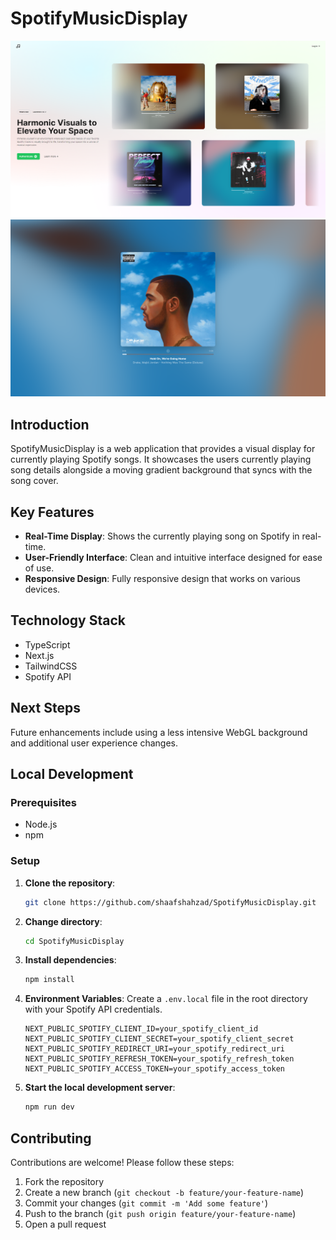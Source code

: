 # SpotifyMusicDisplay

<div align="center">
    <img src="https://github.com/shaafshahzad/SpotifyMusicDisplay/blob/main/public/landing.png?raw=true" alt="DeepEnd example timeline" width="1000"/>
    <img src="https://github.com/shaafshahzad/SpotifyMusicDisplay/blob/main/public/preview.png?raw=true" alt="DeepEnd example timeline" width="1000"/>
</div>

## Introduction

SpotifyMusicDisplay is a web application that provides a visual display for currently playing Spotify songs. It showcases the users currently playing song details alongside a moving gradient background that syncs with the song cover.

## Key Features

- **Real-Time Display**: Shows the currently playing song on Spotify in real-time.
- **User-Friendly Interface**: Clean and intuitive interface designed for ease of use.
- **Responsive Design**: Fully responsive design that works on various devices.

## Technology Stack

- TypeScript
- Next.js
- TailwindCSS
- Spotify API

## Next Steps

Future enhancements include using a less intensive WebGL background and additional user experience changes.

## Local Development

### Prerequisites

- Node.js
- npm

### Setup

1. **Clone the repository**:
   ```bash
   git clone https://github.com/shaafshahzad/SpotifyMusicDisplay.git
   ```
2. **Change directory**:
   ```bash
   cd SpotifyMusicDisplay
   ```
3. **Install dependencies**:
   ```bash
   npm install
   ```
4. **Environment Variables**:
   Create a `.env.local` file in the root directory with your Spotify API credentials.
   ```dotenv
   NEXT_PUBLIC_SPOTIFY_CLIENT_ID=your_spotify_client_id
   NEXT_PUBLIC_SPOTIFY_CLIENT_SECRET=your_spotify_client_secret
   NEXT_PUBLIC_SPOTIFY_REDIRECT_URI=your_spotify_redirect_uri
   NEXT_PUBLIC_SPOTIFY_REFRESH_TOKEN=your_spotify_refresh_token
   NEXT_PUBLIC_SPOTIFY_ACCESS_TOKEN=your_spotify_access_token
   ```
5. **Start the local development server**:
   ```bash
   npm run dev
   ```

## Contributing

Contributions are welcome! Please follow these steps:

1. Fork the repository
2. Create a new branch (`git checkout -b feature/your-feature-name`)
3. Commit your changes (`git commit -m 'Add some feature'`)
4. Push to the branch (`git push origin feature/your-feature-name`)
5. Open a pull request
